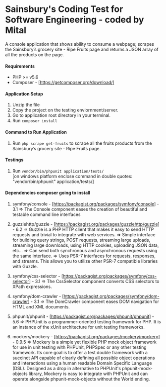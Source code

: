﻿# Sainsbury's Coding Test for Software Engineering - coded by Mital #

A console application that shows ability to consume a webpage; scrapes the Sainsbury’s grocery site - Ripe Fruits page and returns a JSON array of all the products on the page.

#### Requirements ####

* PHP >= v5.6 
* Composer - [https://getcomposer.org/download/]


#### Application Setup ####

1. Unzip the file
2. Copy the project on the testing enviornment/server.
3. Go to application root directory in your terminal.
4. Run `composer install`


#### Command to Run Application ####

1. Run `php scrape get-fruits` to scrape all the fruits products from the Sainsbury’s grocery site - Ripe Fruits page.


####  Testings ####

1. Run `vendor/bin/phpunit application/tests/`  
[on windows platform enclose command in double quotes: "vendor/bin/phpunit" application/tests/]


#### Dependencies composer going to install ####

1. symfony/console - [https://packagist.org/packages/symfony/console] - 3.1
	=> The Console component eases the creation of beautiful and testable command line interfaces

2. guzzlehttp/guzzle - [https://packagist.org/packages/guzzlehttp/guzzle] - 6.2
	=> Guzzle is a PHP HTTP client that makes it easy to send HTTP requests and trivial to integrate with web services.
	=> Simple interface for building query strings, POST requests, streaming large uploads, streaming large downloads, using HTTP cookies, uploading JSON data, etc...
    => Can send both synchronous and asynchronous requests using the same interface.
    => Uses PSR-7 interfaces for requests, responses, and streams. This allows you to utilize other PSR-7 compatible libraries with Guzzle.
    
3. symfony/css-selector - [https://packagist.org/packages/symfony/css-selector] - 3.1
	=> The CssSelector component converts CSS selectors to XPath expressions.

4. symfony/dom-crawler - [https://packagist.org/packages/symfony/dom-crawler] - 3.1
	=> The DomCrawler component eases DOM navigation for HTML and XML documents.

5. phpunit/phpunit -  [https://packagist.org/packages/phpunit/phpunit] - 5.6
	=> PHPUnit is a programmer-oriented testing framework for PHP. It is an instance of the xUnit architecture for unit testing frameworks.

6.	mockery/mockery - [https://packagist.org/packages/mockery/mockery] - 0.9.5
	=> Mockery is a simple yet flexible PHP mock object framework for use in unit testing with PHPUnit, PHPSpec or any other testing framework. Its core goal is to offer a test double framework with a succinct API capable of clearly defining all possible object operations and interactions using a human readable Domain Specific Language (DSL). Designed as a drop in alternative to PHPUnit's phpunit-mock-objects library, Mockery is easy to integrate with PHPUnit and can operate alongside phpunit-mock-objects without the World ending.

